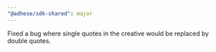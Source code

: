 ```yaml
---
"@adhese/sdk-shared": major
---
```


Fixed a bug where single quotes in the creative would be replaced by double quotes.
